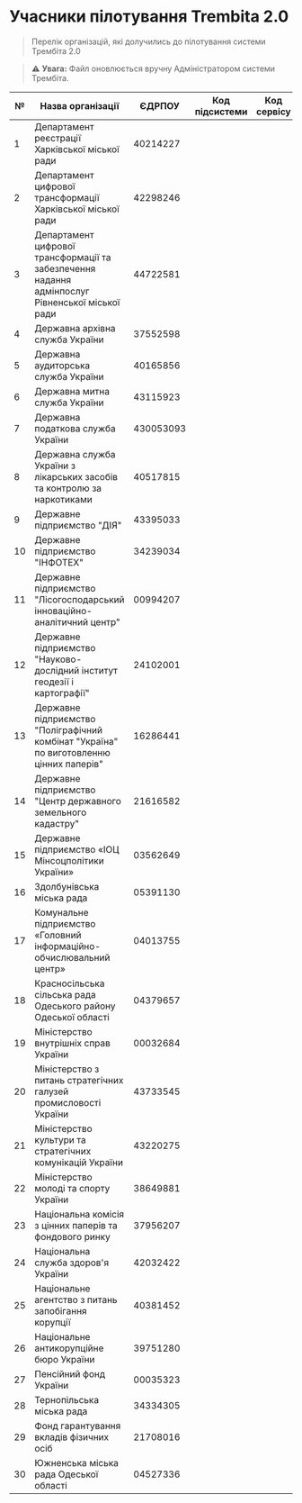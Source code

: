 # Учасники пілотування Trembita 2.0

> Перелік організацій, які долучились до пілотування системи Трембіта 2.0

> ⚠️ **Увага:** Файл оновлюється вручну Адміністратором системи Трембіта.

| №  | Назва організації                                                                               | ЄДРПОУ     | Код підсистеми | Код сервісу |
|----|-------------------------------------------------------------------------------------------------|------------|----------------|-------------|
| 1  | Департамент реєстрації Харківської міської ради                                                 | 40214227   |                |             |
| 2  | Департамент цифрової трансформації Харківської міської ради                                     | 42298246   |                |             |
| 3  | Департамент цифрової трансформації та забезпечення надання адмінпослуг Рівненської міської ради | 44722581   |                |             |
| 4  | Державна архівна служба України                                                                 | 37552598   |                |             |
| 5  | Державна аудиторська служба України                                                             | 40165856   |                |             |
| 6  | Державна митна служба України                                                                   | 43115923   |                |             |
| 7  | Державна податкова служба України                                                               | 430053093  |                |             |
| 8  | Державна служба України з лікарських засобів та контролю за наркотиками                         | 40517815   |                |             |
| 9  | Державне підприємство "ДІЯ"                                                                     | 43395033   |                |             |
| 10 | Державне підприємство "ІНФОТЕХ"                                                                 | 34239034   |                |             |
| 11 | Державне підприємство "Лісогосподарський інноваційно-аналітичний центр"                         | 00994207   |                |             |
| 12 | Державне підприємство "Науково-дослідний інститут геодезії і картографії"                       | 24102001   |                |             |
| 13 | Державне підприємство "Поліграфічний комбінат "Україна" по виготовленню цінних паперів"         | 16286441   |                |             |
| 14 | Державне підприємство "Центр державного земельного кадастру"                                    | 21616582   |                |             |
| 15 | Державне підприємство «ІОЦ Мінсоцполітики України»                                              | 03562649   |                |             |
| 16 | Здолбунівська міська рада                                                                       | 05391130   |                |             |
| 17 | Комунальне підприємство «Головний інформаційно-обчислювальний центр»                            | 04013755   |                |             |
| 18 | Красносільська сільська рада Одеського району Одеської області                                  | 04379657   |                |             |
| 19 | Міністерство внутрішніх справ України                                                           | 00032684   |                |             |
| 20 | Міністерство з питань стратегічних галузей промисловості України                                | 43733545   |                |             |
| 21 | Міністерство культури та стратегічних комунікацій України                                       | 43220275   |                |             |
| 22 | Міністерство молоді та спорту України                                                           | 38649881   |                |             |
| 23 | Національна комісія з цінних паперів та фондового ринку                                         | 37956207   |                |             |
| 24 | Національна служба здоров'я України                                                             | 42032422   |                |             |
| 25 | Національне агентство з питань запобігання корупції                                             | 40381452   |                |             |
| 26 | Національне антикорупційне бюро України                                                         | 39751280   |                |             |
| 27 | Пенсійний фонд України                                                                          | 00035323   |                |             |
| 28 | Тернопільська міська рада                                                                       | 34334305   |                |             |
| 29 | Фонд гарантування вкладів фізичних осіб                                                         | 21708016   |                |             |
| 30 | Южненська міська рада Одеської області                                                          | 04527336   |                |             |
